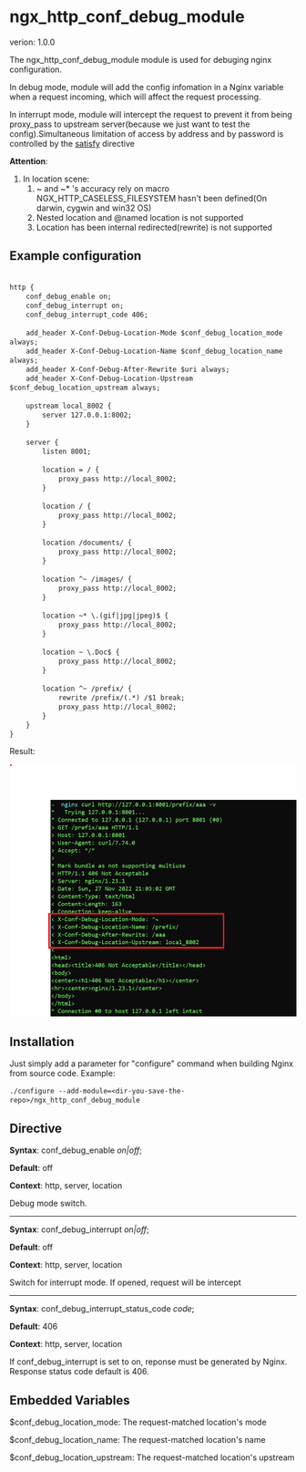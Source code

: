 # ngx_http_conf_debug_module

verion: 1.0.0

The ngx_http_conf_debug_module module is used for debuging nginx configuration.

In debug mode, module will add the config infomation in a Nginx variable when
a request incoming, which will affect the request processing.

In interrupt mode, module will intercept the request to prevent it from being
proxy_pass to upstream server(because we just want to test the config).Simultaneous limitation of access by address and by password is controlled by the [satisfy](https://nginx.org/en/docs/http/ngx_http_core_module.html#satisfy) directive

**Attention**:
1. In location scene:
   1. ~ and ~* 's accuracy rely on macro NGX_HTTP_CASELESS_FILESYSTEM hasn't been defined(On darwin, cygwin and win32 OS)
   2. Nested location and @named location is not supported
   3. Location has been internal redirected(rewrite) is not supported

## Example configuration

```

http {
    conf_debug_enable on;
    conf_debug_interrupt on;
    conf_debug_interrupt_code 406;

    add_header X-Conf-Debug-Location-Mode $conf_debug_location_mode always;
    add_header X-Conf-Debug-Location-Name $conf_debug_location_name always;
    add_header X-Conf-Debug-After-Rewrite $uri always;
    add_header X-Conf-Debug-Location-Upstream $conf_debug_location_upstream always;

    upstream local_8002 {
        server 127.0.0.1:8002;
    }

    server {
        listen 8001;

        location = / {
            proxy_pass http://local_8002;
        }

        location / {
            proxy_pass http://local_8002;
        }

        location /documents/ {
            proxy_pass http://local_8002;
        }

        location ^~ /images/ {
            proxy_pass http://local_8002;
        }

        location ~* \.(gif|jpg|jpeg)$ {
            proxy_pass http://local_8002;
        }

        location ~ \.Doc$ {
            proxy_pass http://local_8002;
        }

        location ^~ /prefix/ {
            rewrite /prefix/(.*) /$1 break;
            proxy_pass http://local_8002;
        }
    }
}

```
Result:

![img](./example.png)

## Installation

Just simply add a parameter for "configure" command when building Nginx from source code. Example:
```
./configure --add-module=<dir-you-save-the-repo>/ngx_http_conf_debug_module
```

## Directive

**Syntax**: conf_debug_enable *on|off*;

**Default**: off

**Context**: http, server, location

Debug mode switch.

---

**Syntax**: conf_debug_interrupt *on|off*;

**Default**: off

**Context**: http, server, location

Switch for interrupt mode. If opened, request will be intercept

---

**Syntax**: conf_debug_interrupt_status_code *code*;

**Default**: 406

**Context**: http, server, location

If conf_debug_interrupt is set to on, reponse must be generated by Nginx. Response
status code default is 406.

## Embedded Variables

$conf_debug_location_mode: The request-matched location's mode

$conf_debug_location_name: The request-matched location's name

$conf_debug_location_upstream: The request-matched location's upstream

